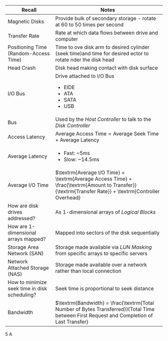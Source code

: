 | **Recall**                                    | **Notes**                                                                                                                                             |
| --------------------------------------------- | ----------------------------------------------------------------------------------------------------------------------------------------------------- |
| Magnetic Disks                                | Provide bulk of secondary storage - rotate at 60 to 50 times per second                                                                               |
| Transfer Rate                                 | Rate at which data flows between drive and computer                                                                                                   |
| Positioning Time (Random-Access Time)         | Time to ove disk arm to desired cylinder (seek time)and time for desired ector to rotate nder the disk head                                           |
| Head Crash                                    | Disk head making contact with disk surface                                                                                                            |
| I/O Bus                                       | Drive attached to I/O Bus<br><ul><li>EIDE</li><li>ATA</li><li>SATA</li><li>USB</li></ul>                                                              |
| Bus                                           | Used by the *Host Controller* to talk to the *Disk Controller*                                                                                        |
| Access Latency                                | $\textrm{Average Access Time} = \textrm{Average Seek Time} + \textrm{Average Latency}$                                                                |
| Average Latency                               | <ul><li>Fast: ~5ms</li><li>Slow: ~14.5ms</li></ul>                                                                                                    |
| Average I/O Time                              | $\textrm{Average I/O Time} = \textrm{Average Access Time} + \frac{\textrm{Amount to Transfer}}{\textrm{Transfer Rate}} + \textrm{Controller Overhead} |
| How are disk drives addressed?                | As 1-dimensional arrays of *Logical Blocks*                                                                                                           |
| How are 1-dimensional arrays mapped?          | Mapped into sectors of the disk sequentially                                                                                                          |
| Storage Area Network (SAN)                    | Storage made available via *LUN Masking* from specific arrays to specific servers                                                                     |
| Network Attached Storage (NAS)                | Storage made available over a network rather than local connection                                                                                    |
| How to minimize seek time in disk scheduling? | Seek time is proportional to seek distance                                                                                                            |
| Bandwidth                                     | $\textrm{Bandwidth} = \frac{\textrm{Total Number of Bytes Transferred}}{Total Time between First Request and Completion of Last Transfer}                                                                                                                                                      |
5 A